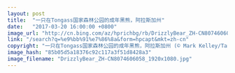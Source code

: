 ```yaml
---
layout: post
title:  "一只在Tongass国家森林公园的成年黑熊，阿拉斯加州"
date:   "2017-03-20 16:00:00 +0800"
image_url: "http://cn.bing.com/az/hprichbg/rb/DrizzlyBear_ZH-CN8074606058_1920x1080.jpg"
link: "/search?q=%e9%bb%91%e7%86%8a&form=hpcapt&mkt=zh-cn"
copyright: "一只在Tongass国家森林公园的成年黑熊，阿拉斯加州 (© Mark Kelley/Tandem Stills + Motion)"
image_hash: "85b05d5a18376c92c117a3f51d8428a3"
image_filename: "DrizzlyBear_ZH-CN8074606058_1920x1080.jpg"
---
```

